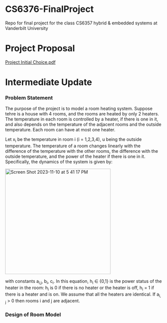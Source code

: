 # CS6376-FinalProject
Repo for final project for the class CS6357 hybrid &amp; embedded systems at Vanderbilt University

# Project Proposal
[Project Initial Choice.pdf](https://github.com/JaneWu423/CS6376-FinalProject/files/13272777/Project.Initial.Choice.pdf)

# Intermediate Update

### Problem Statement

The purpose of the project is to model a room heating system. Suppose tehre is a house with 4 rooms, and the rooms are heated by only 2 heaters. The temperature in each room is controlled by a heater, if there is one in it, and also depends on the temperature of the adjacent rooms and the outside temperature. Each room can have at most one heater.

Let x<sub>i</sub> be the temperature in room i (i = 1,2,3,4), u being the outside temperature. The temperature of a room changes linearly with the difference of the temperature with the other rooms, the difference with the outside temperature, and the power of the heater if there is one in it. Specifically, the dynamics of the system is given by:

<img width="339" alt="Screen Shot 2023-11-10 at 5 41 17 PM" src="https://github.com/JaneWu423/CS6376-FinalProject/assets/73491595/cfbc69f6-8cab-406b-9432-777129710ff1">

with constants a<sub>i,j</sub>, b<sub>i</sub>, c<sub>i</sub>. In this equation, h<sub>i</sub> ∈ {0,1} is the power status of the heater in the room: h<sub>i</sub> is 0 if there is no heater or the heater is off, h<sub>i</sub> = 1 if there is a heater and is on. We assume that all the heaters are identical. If a<sub>i, j</sub> > 0 then rooms i and j are adjacent.

### Design of Room Model

